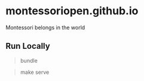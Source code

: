 montessoriopen.github.io
=====================

Montessori belongs in the world

Run Locally
-----------

> bundle

> make serve